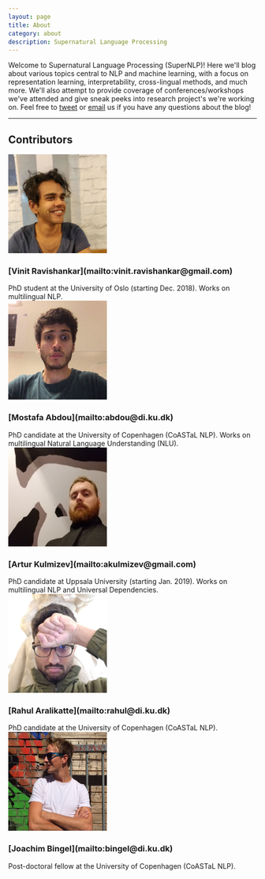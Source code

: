 ```yaml
---
layout: page
title: About
category: about
description: Supernatural Language Processing
---
```


Welcome to Supernatural Language Processing (SuperNLP)! Here we'll blog about various topics central to NLP and machine learning, with a focus on representation learning, interpretability, cross-lingual methods, and much more. We'll also attempt to provide coverage of conferences/workshops we've attended and give sneak peeks into research project's we're working on. Feel free to [tweet](https://twitter.com/supernlpblog) or [email](mailto:supernlpblog@gmail.com) us if you have any questions about the blog!

---

## Contributors

<div class="about-wrap">
  <div class="about-col">
    <img class="about-img" src="/assets/img/vin.jpg" alt="vin" height="200" width="200">
    <h3><span align="center" markdown="1">
    [Vinit Ravishankar](mailto:vinit.ravishankar@gmail.com)
    </span></h3>
    PhD student at the University of Oslo (starting Dec. 2018). Works on multilingual NLP.
  </div>

  <div class="about-col">
    <img class="about-img" src="/assets/img/mo.jpg" alt="mo" height="200" width="200">
    <h3><span align="center" markdown="1">
    [Mostafa Abdou](mailto:abdou@di.ku.dk)
    </span></h3>
    PhD candidate at the University of Copenhagen (CoASTaL NLP). Works on multilingual Natural Language Understanding (NLU).
  </div>

</div>

<div class="about-wrap">  
  <div class="about-col">
    <img class="about-img" src="/assets/img/ak.jpg" alt="ak" height="200" width="200">
    <h3><span align="center" markdown="1">
    [Artur Kulmizev](mailto:akulmizev@gmail.com)
    </span></h3>
    PhD candidate at Uppsala University (starting Jan. 2019). Works on multilingual NLP and Universal Dependencies.
  </div>

  <div class="about-col">
    <img class="about-img" src="/assets/img/rahul.jpg" alt="rahul" height="200" width="200">
    <h3><span align="center" markdown="1">
    [Rahul Aralikatte](mailto:rahul@di.ku.dk)
    </span></h3>
    PhD candidate at the University of Copenhagen (CoASTaL NLP).
  </div>
</div>

<div class="about-wrap">  
  <div class="about-col">
    <img class="about-img" src="/assets/img/joachim.jpg" alt="jb" height="200" width="200">
    <h3><span align="center" markdown="1">
    [Joachim Bingel](mailto:bingel@di.ku.dk)
    </span></h3>
    Post-doctoral fellow at the University of Copenhagen (CoASTaL NLP).
  </div>
</div>

